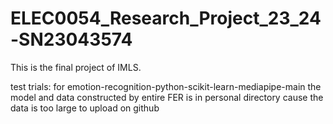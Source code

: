 
# ELEC0054_Research_Project_23_24-SN23043574
This is the final project of IMLS.

test trials:
for emotion-recognition-python-scikit-learn-mediapipe-main
the model and data constructed by entire FER is in personal directory cause the data is too large to upload on github

